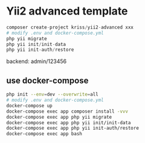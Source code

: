 # Yii2 advanced template

```php
composer create-project kriss/yii2-advanced xxx
# modify .env and docker-compose.yml
php yii migrate
php yii init/init-data
php yii init-auth/restore
```

backend: admin/123456

## use docker-compose

```bash
php init --env=dev --overwrite=all
# modify .env and docker-compose.yml
docker-compose up
docker-compose exec app composer install -vvv
docker-compose exec app php yii migrate
docker-compose exec app php yii init/init-data
docker-compose exec app php yii init-auth/restore
docker-compose exec app bash
```
